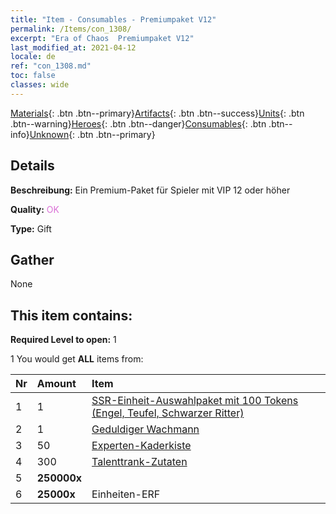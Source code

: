 ```yaml
---
title: "Item - Consumables - Premiumpaket V12"
permalink: /Items/con_1308/
excerpt: "Era of Chaos  Premiumpaket V12"
last_modified_at: 2021-04-12
locale: de
ref: "con_1308.md"
toc: false
classes: wide
---
```

 [Materials](/de/Items/){: .btn .btn--primary}[Artifacts](/de/Items/Artifacts/){: .btn .btn--success}[Units](/de/Items/Units/){: .btn .btn--warning}[Heroes](/de/Items/Heroes/){: .btn .btn--danger}[Consumables](/de/Items/Consumables/){: .btn .btn--info}[Unknown](/de/Items/Unknown/){: .btn .btn--primary}

## Details
 **Beschreibung:** Ein Premium-Paket für Spieler mit VIP 12 oder höher

 **Quality:** <span style="color: #DA70D6">OK</span>

 **Type:** Gift

## Gather

  None

## This item contains:

 **Required Level to open:** 1

 1 You would get **ALL** items  from:

  | Nr | Amount |     Item    |
  |:---|:-------|:------------|
  | 1 | 1 | [SSR-Einheit-Auswahlpaket mit 100 Tokens (Engel, Teufel, Schwarzer Ritter)](/de/Items/con_1321/) | 
  | 2 | 1 | [Geduldiger Wachmann](/de/Items/art_133/) | 
  | 3 | 50 | [Experten-Kaderkiste](/de/Items/con_776/) | 
  | 4 | 300 | [Talenttrank-Zutaten](/de/Items/con_1120/) | 
  | 5 |  **250000x** | <i class="fas fa-coins"/> |  | 
  | 6 |  **25000x** | Einheiten-ERF |  | 

